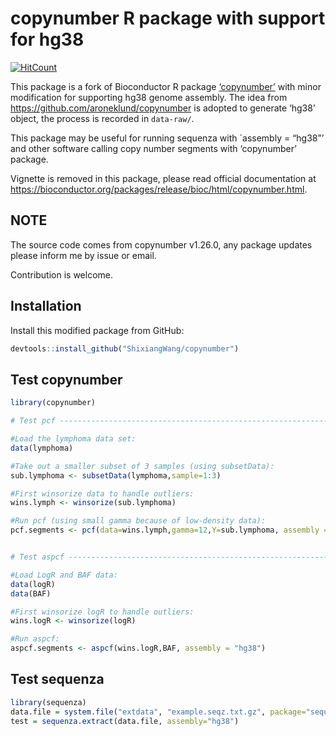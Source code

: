
<!-- README.md is generated from README.Rmd. Please edit that file -->

# copynumber R package with support for hg38

<!-- badges: start -->

[![HitCount](http://hits.dwyl.io/ShixiangWang/copynumber.svg)](http://hits.dwyl.io/ShixiangWang/copynumber)
<!-- badges: end -->

This package is a fork of Bioconductor R package
[‘copynumber’](https://bioconductor.org/packages/release/bioc/html/copynumber.html)
with minor modification for supporting hg38 genome assembly. The idea
from <https://github.com/aroneklund/copynumber> is adopted to generate
‘hg38’ object, the process is recorded in `data-raw/`.

This package may be useful for running sequenza with \`assembly =
“hg38”’ and other software calling copy number segments with
‘copynumber’ package.

Vignette is removed in this package, please read official documentation
at
<https://bioconductor.org/packages/release/bioc/html/copynumber.html>.

## NOTE

The source code comes from copynumber v1.26.0, any package updates
please inform me by issue or email.

Contribution is welcome.

## Installation

Install this modified package from GitHub:

``` r
devtools::install_github("ShixiangWang/copynumber")
```

## Test copynumber

``` r
library(copynumber)

# Test pcf ----------------------------------------------------------------

#Load the lymphoma data set:
data(lymphoma)

#Take out a smaller subset of 3 samples (using subsetData):
sub.lymphoma <- subsetData(lymphoma,sample=1:3)

#First winsorize data to handle outliers:
wins.lymph <- winsorize(sub.lymphoma)

#Run pcf (using small gamma because of low-density data):
pcf.segments <- pcf(data=wins.lymph,gamma=12,Y=sub.lymphoma, assembly = "hg38")


# Test aspcf --------------------------------------------------------------

#Load LogR and BAF data:
data(logR)
data(BAF)

#First winsorize logR to handle outliers:
wins.logR <- winsorize(logR)

#Run aspcf:
aspcf.segments <- aspcf(wins.logR,BAF, assembly = "hg38")
```

## Test sequenza

``` r
library(sequenza)
data.file = system.file("extdata", "example.seqz.txt.gz", package="sequenza", mustWork = TRUE)
test = sequenza.extract(data.file, assembly="hg38")
```
